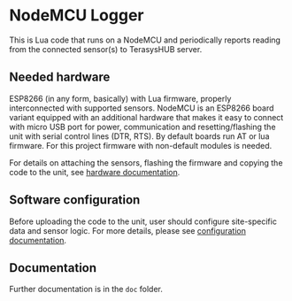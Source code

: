 NodeMCU Logger
=====================================

This is Lua code that runs on a NodeMCU and periodically reports
reading from the connected sensor(s) to TerasysHUB  server.

Needed hardware
---------------
ESP8266 (in any form, basically) with Lua firmware, properly interconnected
with supported sensors. NodeMCU is an ESP8266 board variant equipped with
an additional hardware that makes it easy to connect with micro USB port
for power, communication and resetting/flashing the unit with serial
control lines (DTR, RTS).
By default boards run AT or lua firmware. For this project firmware with
non-default modules is needed.

For details on attaching the sensors, flashing the firmware and copying
the code to the unit, see [hardware documentation](doc/Hardware.md).

Software configuration
----------------------
Before uploading the code to the unit, user should configure
site-specific data and sensor logic.
For more details, please see [configuration documentation](doc/Configuration.md).

Documentation
-------------
Further documentation is in the `doc` folder.
